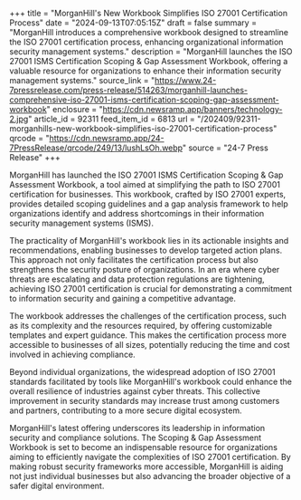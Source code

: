 +++
title = "MorganHill's New Workbook Simplifies ISO 27001 Certification Process"
date = "2024-09-13T07:05:15Z"
draft = false
summary = "MorganHill introduces a comprehensive workbook designed to streamline the ISO 27001 certification process, enhancing organizational information security management systems."
description = "MorganHill launches the ISO 27001 ISMS Certification Scoping & Gap Assessment Workbook, offering a valuable resource for organizations to enhance their information security management systems."
source_link = "https://www.24-7pressrelease.com/press-release/514263/morganhill-launches-comprehensive-iso-27001-isms-certification-scoping-gap-assessment-workbook"
enclosure = "https://cdn.newsramp.app/banners/technology-2.jpg"
article_id = 92311
feed_item_id = 6813
url = "/202409/92311-morganhills-new-workbook-simplifies-iso-27001-certification-process"
qrcode = "https://cdn.newsramp.app/24-7PressRelease/qrcode/249/13/lushLsOh.webp"
source = "24-7 Press Release"
+++

<p>MorganHill has launched the ISO 27001 ISMS Certification Scoping & Gap Assessment Workbook, a tool aimed at simplifying the path to ISO 27001 certification for businesses. This workbook, crafted by ISO 27001 experts, provides detailed scoping guidelines and a gap analysis framework to help organizations identify and address shortcomings in their information security management systems (ISMS).</p><p>The practicality of MorganHill's workbook lies in its actionable insights and recommendations, enabling businesses to develop targeted action plans. This approach not only facilitates the certification process but also strengthens the security posture of organizations. In an era where cyber threats are escalating and data protection regulations are tightening, achieving ISO 27001 certification is crucial for demonstrating a commitment to information security and gaining a competitive advantage.</p><p>The workbook addresses the challenges of the certification process, such as its complexity and the resources required, by offering customizable templates and expert guidance. This makes the certification process more accessible to businesses of all sizes, potentially reducing the time and cost involved in achieving compliance.</p><p>Beyond individual organizations, the widespread adoption of ISO 27001 standards facilitated by tools like MorganHill's workbook could enhance the overall resilience of industries against cyber threats. This collective improvement in security standards may increase trust among customers and partners, contributing to a more secure digital ecosystem.</p><p>MorganHill's latest offering underscores its leadership in information security and compliance solutions. The Scoping & Gap Assessment Workbook is set to become an indispensable resource for organizations aiming to efficiently navigate the complexities of ISO 27001 certification. By making robust security frameworks more accessible, MorganHill is aiding not just individual businesses but also advancing the broader objective of a safer digital environment.</p>